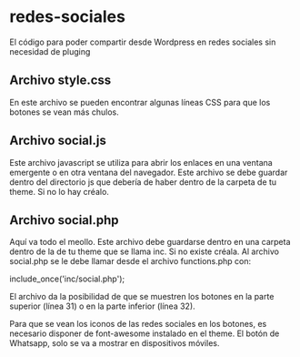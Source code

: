 # redes-sociales
El código para poder compartir desde Wordpress en redes sociales sin necesidad de pluging 

## Archivo style.css
En este archivo se pueden encontrar algunas líneas CSS para que los botones se vean más chulos.

## Archivo social.js
Este archivo javascript se utiliza para abrir los enlaces en una ventana emergente o en otra ventana del navegador. Este archivo se debe guardar dentro del directorio js que debería de haber dentro de la carpeta de tu theme. Si no lo hay créalo.

## Archivo social.php
Aquí va todo el meollo. Este archivo debe guardarse dentro en una carpeta dentro de la de tu theme que se llama inc. Si no existe créala. Al archivo social.php se le debe llamar desde el archivo functions.php con:

include_once('inc/social.php');

El archivo da la posibilidad de que se muestren los botones en la parte superior (línea 31) o en la parte inferior (línea 32).

Para que se vean los iconos de las redes sociales en los botones, es necesario disponer de font-awesome instalado en el theme. El botón de Whatsapp, solo se va a mostrar en dispositivos móviles.
